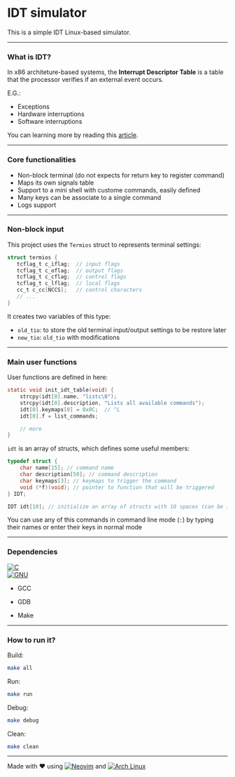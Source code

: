 # IDT simulator

This is a simple IDT Linux-based simulator.

---

### What is IDT?

In x86 architeture-based systems, the **Interrupt Descriptor Table** is a table that the processor verifies if an external event occurs.

E.G.:

- Exceptions
- Hardware interruptions
- Software interruptions

You can learning more by reading this [article](https://wiki.osdev.org/Interrupt_Descriptor_Table).

---

### Core functionalities

- Non-block terminal (do not expects for return key to register command)
- Maps its own signals table
- Support to a mini shell with custome commands, easily defined
- Many keys can be associate to a single command
- Logs support

---

### Non-block input

This project uses the `Termios` struct to represents terminal settings:

```c
struct termios {
   tcflag_t c_iflag;  // input flags
   tcflag_t c_oflag;  // output flags
   tcflag_t c_cflag;  // control flags
   tcflag_t c_lflag;  // local flags
   cc_t c_cc[NCCS];   // control characters
   // ...
}
```

It creates two variables of this type:

- `old_tio`: to store the old terminal input/output settings to be restore later
- `new_tio`: `old_tio` with modifications

---

### Main user functions

User functions are defined in here:

```c
static void init_idt_table(void) {
    strcpy(idt[0].name, "listc\0");
    strcpy(idt[0].description, "Lists all available commands");
    idt[0].keymaps[0] = 0x0C;  // ^L
    idt[0].f = list_commands;

    // more
}
```

`idt` is an array of structs, which defines some useful members:

```c
typedef struct {
    char name[15]; // command name
    char description[50]; // command description
    char keymaps[3]; // keymaps to trigger the command
    void (*f)(void); // pointer to function that will be triggered
} IDT;

IDT idt[10]; // initialize an array of structs with 10 spaces (can be increased)
```

You can use any of this commands in command line mode (`:`) by typing their names or enter their keys in normal mode

---

### Dependencies

[![C](https://img.shields.io/badge/C-00599C?logo=c&logoColor=white)](#)<br>
[![GNU](https://img.shields.io/badge/GNU-000000?logo=gnu&logoColor=white)](#)

- GCC
- GDB

- Make

---

### How to run it?

Build:

```bash
make all
```

Run:

```bash
make run
```

Debug:

```bash
make debug
```

Clean:

```bash
make clean
```

---

Made with ❤️ using [![Neovim](https://img.shields.io/badge/Neovim-57A143?logo=neovim&logoColor=fff)](#) and [![Arch Linux](https://img.shields.io/badge/Arch%20Linux-1793D1?logo=arch-linux&logoColor=fff)](#)
